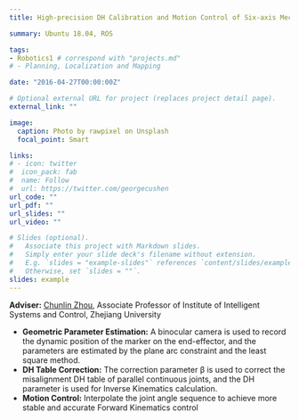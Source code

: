 ```yaml
---
title: High-precision DH Calibration and Motion Control of Six-axis Mechanical Arm

summary: Ubuntu 18.04, ROS

tags:
- Robotics1	# correspond with "projects.md"
# - Planning, Localization and Mapping

date: "2016-04-27T00:00:00Z"

# Optional external URL for project (replaces project detail page).
external_link: ""

image:
  caption: Photo by rawpixel on Unsplash
  focal_point: Smart

links:
# - icon: twitter
#  icon_pack: fab
#  name: Follow
#  url: https://twitter.com/georgecushen
url_code: ""
url_pdf: ""
url_slides: ""
url_video: ""

# Slides (optional).
#   Associate this project with Markdown slides.
#   Simply enter your slide deck's filename without extension.
#   E.g. `slides = "example-slides"` references `content/slides/example-slides.md`.
#   Otherwise, set `slides = ""`.
slides: example
---
```


**Adviser:** [Chunlin Zhou](https://person.zju.edu.cn/c_zhou), Associate Professor of Institute of Intelligent Systems and Control, Zhejiang University                                                

- **Geometric Parameter Estimation:** A binocular camera is     used to record the dynamic position of the marker on the end-effector, and     the parameters are estimated by the plane arc constraint and the least     square method.
- **DH Table Correction:** The correction parameter β is used to correct the misalignment DH     table of parallel continuous joints, and the DH parameter is used for Inverse     Kinematics calculation.
- **Motion Control:** Interpolate     the joint angle sequence to achieve more stable and accurate Forward Kinematics     control